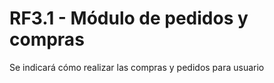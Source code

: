 # RF3.1 - Módulo de pedidos y compras


Se indicará cómo realizar las compras y pedidos para usuario

